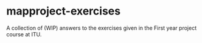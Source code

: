 # mapproject-exercises
A collection of (WIP) answers to the exercises given in the First year project course at ITU.
